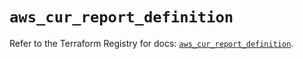 # `aws_cur_report_definition`

Refer to the Terraform Registry for docs: [`aws_cur_report_definition`](https://registry.terraform.io/providers/hashicorp/aws/6.7.0/docs/resources/cur_report_definition).
